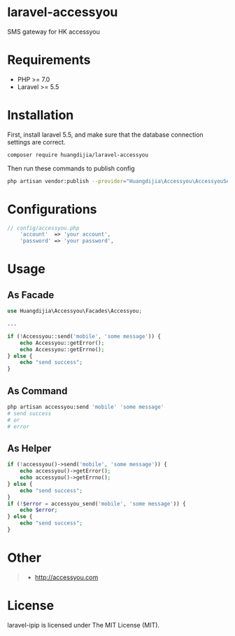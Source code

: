 # laravel-accessyou

SMS gateway for HK accessyou

# Requirements

* PHP >= 7.0
* Laravel >= 5.5

# Installation

First, install laravel 5.5, and make sure that the database connection settings are correct.

~~~bash
composer require huangdijia/laravel-accessyou
~~~

Then run these commands to publish config

~~~bash
php artisan vendor:publish --provider="Huangdijia\Accessyou\AccessyouServiceProvider"
~~~

# Configurations

~~~php
// config/accessyou.php
    'account'  => 'your account',
    'password' => 'your password',
~~~

# Usage

## As Facade

~~~php
use Huangdijia\Accessyou\Facades\Accessyou;

...

if (!Accessyou::send('mobile', 'some message')) {
    echo Accessyou::getError();
    echo Accessyou::getErrno();
} else {
    echo "send success";
}

~~~

## As Command

~~~bash
php artisan accessyou:send 'mobile' 'some message'
# send success
# or
# error
~~~

## As Helper

~~~php
if (!accessyou()->send('mobile', 'some message')) {
    echo accessyou()->getError();
    echo accessyou()->getErrno();
} else {
    echo "send success";
}
if (!$error = accessyou_send('mobile', 'some message')) {
    echo $error;
} else {
    echo "send success";
}
~~~

# Other

> * http://accessyou.com

# License

laravel-ipip is licensed under The MIT License (MIT).